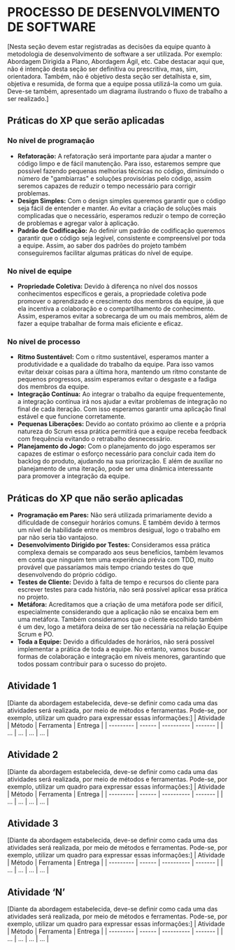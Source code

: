 # PROCESSO DE DESENVOLVIMENTO DE SOFTWARE
[Nesta seção devem estar registradas as decisões da equipe quanto à metodologia de desenvolvimento de software a ser utilizada. Por exemplo: Abordagem Dirigida a Plano, Abordagem Ágil, etc.
Cabe destacar aqui que, não é intenção desta seção ser definitiva ou prescritiva, mas, sim, orientadora. 
Também, não é objetivo desta seção ser detalhista e, sim, objetiva e resumida, de forma que a equipe possa utilizá-la como um guia.
Deve-se também, apresentado um diagrama ilustrando o fluxo de trabalho a ser realizado.]

## Práticas do XP que serão aplicadas

### No nível de programação
- **Refatoração:** A refatoração será importante para ajudar a manter o código limpo e de fácil manutenção. Para isso, estaremos sempre que possível fazendo pequenas melhorias técnicas no código, diminuindo o número de "gambiarras" e soluções provisórias pelo código, assim seremos capazes de reduzir o tempo necessário para corrigir problemas.
- **Design Simples:** Com o design simples queremos garantir que o código seja fácil de entender e manter. Ao evitar a criação de soluções mais complicadas que o necessário, esperamos reduzir o tempo de correção de problemas e agregar valor à aplicação.
- **Padrão de Codificação:** Ao definir um padrão de codificação queremos garantir que o código seja legível, consistente e compreensível por toda a equipe. Assim, ao saber dos padrões do projeto também conseguiremos facilitar algumas práticas do nível de equipe.

### No nível de equipe
- **Propriedade Coletiva:** Devido à diferença no nível dos nossos conhecimentos específicos e gerais, a propriedade coletiva pode promover o aprendizado e crescimento dos membros da equipe, já que ela incentiva a colaboração e o compartilhamento de conhecimento. Assim, esperamos evitar a sobrecarga de um ou mais membros, além de fazer a equipe trabalhar de forma mais eficiente e eficaz.

### No nível de processo
- **Ritmo Sustentável:** Com o ritmo sustentável, esperamos manter a produtividade e a qualidade do trabalho da equipe. Para isso vamos evitar deixar coisas para a última hora, mantendo um ritmo constante de pequenos progressos, assim esperamos evitar o desgaste e a fadiga dos membros da equipe.
- **Integração Contínua:** Ao integrar o trabalho da equipe frequentemente, a integração contínua irá nos ajudar a evitar problemas de integração no final de cada iteração. Com isso esperamos garantir uma aplicação final estável e que funcione corretamente.
- **Pequenas Liberações:** Devido ao contato próximo ao cliente e a própria natureza do Scrum essa prática permitirá que a equipe receba feedback com frequência evitando o retrabalho desnecessário.
- **Planejamento do Jogo:** Com o planejamento do jogo esperamos ser capazes de estimar o esforço necessário para concluir cada item do backlog do produto, ajudando na sua priorização. E além de auxiliar no planejamento de uma iteração, pode ser uma dinâmica interessante para promover a integração da equipe.


## Práticas do XP que não serão aplicadas

- **Programação em Pares:** Não será utilizada primariamente devido a dificuldade de conseguir horários comuns. E também devido à termos um nível de habilidade entre os membros desigual, logo o trabalho em par não seria tão vantajoso.
- **Desenvolvimento Dirigido por Testes:** Consideramos essa prática complexa demais se comparado aos seus benefícios, também levamos em conta que ninguém tem uma experiência prévia com TDD, muito provável que passaríamos mais tempo criando testes do que desenvolvendo do próprio código.
- **Testes de Cliente:** Devido à falta de tempo e recursos do cliente para escrever testes para cada história, não será possível aplicar essa prática no projeto.
- **Metáfora:** Acreditamos que a criação de uma metáfora pode ser difícil, especialmente considerando que a aplicação não se encaixa bem em uma metáfora. Também consideramos que o cliente escolhido também é um dev, logo a metáfora deixa de ser tão necessária na relação Equipe Scrum e PO.
- **Toda a Equipe:** Devido a dificuldades de horários, não será possível implementar a prática de toda a equipe. No entanto, vamos buscar formas de colaboração e integração em níveis menores, garantindo que todos possam contribuir para o sucesso do projeto.


## Atividade 1
[Diante da abordagem estabelecida, deve-se definir como cada uma das atividades será realizada, por meio de métodos e ferramentas. Pode-se, por exemplo, utilizar um quadro para expressar essas informações:]
| Atividade | Método | Ferramenta | Entrega |
| --------- | ------ | ---------- | ------- |
| ...       | ...    | ...        | ...     |
##	Atividade 2
[Diante da abordagem estabelecida, deve-se definir como cada uma das atividades será realizada, por meio de métodos e ferramentas. Pode-se, por exemplo, utilizar um quadro para expressar essas informações:]
| Atividade | Método | Ferramenta | Entrega |
| --------- | ------ | ---------- | ------- |
| ...       | ...    | ...        | ...     |
##	Atividade 3
[Diante da abordagem estabelecida, deve-se definir como cada uma das atividades será realizada, por meio de métodos e ferramentas. Pode-se, por exemplo, utilizar um quadro para expressar essas informações:]
| Atividade | Método | Ferramenta | Entrega |
| --------- | ------ | ---------- | ------- |
| ...       | ...    | ...        | ...     |
##	Atividade ‘N’
[Diante da abordagem estabelecida, deve-se definir como cada uma das atividades será realizada, por meio de métodos e ferramentas. Pode-se, por exemplo, utilizar um quadro para expressar essas informações:]
| Atividade | Método | Ferramenta | Entrega |
| --------- | ------ | ---------- | ------- |
| ...       | ...    | ...        | ...     |